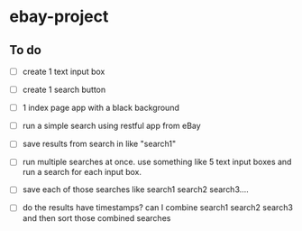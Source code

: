 # ebay-project

## To do
- [ ] create 1 text input box
- [ ] create 1 search button
- [ ] 1 index page app with a black background 



- [ ] run a simple search using restful app from eBay
- [ ] save results from search in like "search1"
- [ ] run multiple searches at once. use something like 5 text input boxes and run a search for each input box.
- [ ] save each of those searches like search1 search2 search3....
- [ ] do the results have timestamps? can I combine search1 search2 search3 and then sort those combined searches 
